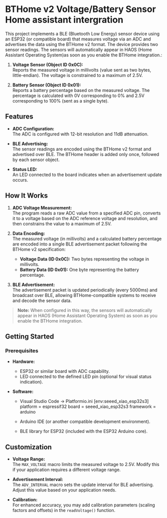 # BTHome v2 Voltage/Battery Sensor Home assistant intergration

This project implements a BLE (Bluetooth Low Energy) sensor device using an ESP32 (or compatible board) that measures voltage via an ADC and advertises the data using the BTHome v2 format. The device provides two sensor readings.
The sensors will automatically appear in HAOS (Home Assistant Operating System)as soon as you enable the BTHome integration.:

1. **Voltage Sensor (Object ID 0x0C):**  
   Reports the measured voltage in millivolts (value sent as two bytes, little-endian). The voltage is constrained to a maximum of 2.5V.

2. **Battery Sensor (Object ID 0x01):**  
   Reports a battery percentage based on the measured voltage. The percentage is calculated with 0V corresponding to 0% and 2.5V corresponding to 100% (sent as a single byte).

## Features

- **ADC Configuration:**  
  The ADC is configured with 12-bit resolution and 11dB attenuation.

- **BLE Advertising:**  
  The sensor readings are encoded using the BTHome v2 format and advertised over BLE. The BTHome header is added only once, followed by each sensor object.

- **Status LED:**  
  An LED connected to the board indicates when an advertisement update occurs.

## How It Works

1. **ADC Voltage Measurement:**  
   The program reads a raw ADC value from a specified ADC pin, converts it to a voltage based on the ADC reference voltage and resolution, and then constrains the value to a maximum of 2.5V.

2. **Data Encoding:**  
   The measured voltage (in millivolts) and a calculated battery percentage are encoded into a single BLE advertisement packet following the BTHome v2 specification:
   - **Voltage Data (ID 0x0C):** Two bytes representing the voltage in millivolts.
   - **Battery Data (ID 0x01):** One byte representing the battery percentage.

3. **BLE Advertisement:**  
   The advertisement packet is updated periodically (every 5000ms) and broadcast over BLE, allowing BTHome-compatible systems to receive and decode the sensor data.
> **Note:** When configured in this way, the sensors will automatically appear in HAOS (Home Assistant Operating System) as soon as you enable the BTHome integration.

## Getting Started

### Prerequisites

- **Hardware:**  
  - ESP32 or similar board with ADC capability.
  - LED connected to the defined LED pin (optional for visual status indication).

- **Software:**
  - Visual Studio Code -> Platformio.ini 
[env:seeed_xiao_esp32s3]
platform = espressif32
board = seeed_xiao_esp32s3
framework = arduino

  - Arduino IDE (or another compatible development environment).
  - BLE library for ESP32 (included with the ESP32 Arduino core).


## Customization

- **Voltage Range:**  
  The `MAX_VOLTAGE` macro limits the measured voltage to 2.5V. Modify this if your application requires a different voltage range.

- **Advertisement Interval:**  
  The `ADV_INTERVAL` macro sets the update interval for BLE advertising. Adjust this value based on your application needs.

- **Calibration:**  
  For enhanced accuracy, you may add calibration parameters (scaling factors and offsets) in the `readVoltage()` function.

